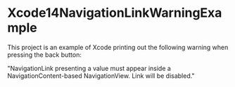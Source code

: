 # Xcode14NavigationLinkWarningExample

This project is an example of Xcode printing out the following warning when pressing the back button:

"NavigationLink presenting a value must appear inside a NavigationContent-based NavigationView. Link will be disabled."

